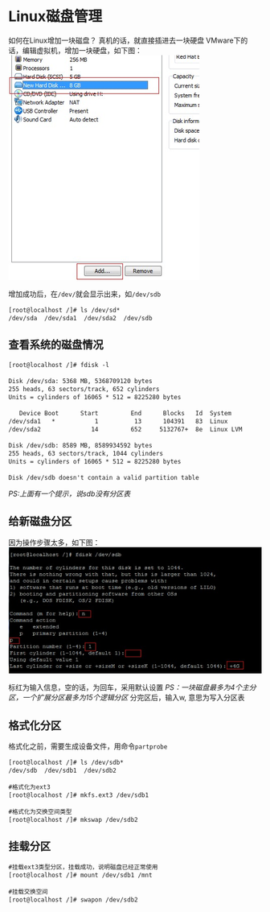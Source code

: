 # Linux磁盘管理

如何在Linux增加一块磁盘？
真机的话，就直接插进去一块硬盘
VMware下的话，编辑虚拟机，增加一块硬盘，如下图：
![add-disk](./images/add-disk.jpg)



增加成功后，在`/dev/`就会显示出来，如`/dev/sdb`
```
[root@localhost /]# ls /dev/sd*
/dev/sda  /dev/sda1  /dev/sda2  /dev/sdb
```


## 查看系统的磁盘情况
```
[root@localhost /]# fdisk -l

Disk /dev/sda: 5368 MB, 5368709120 bytes
255 heads, 63 sectors/track, 652 cylinders
Units = cylinders of 16065 * 512 = 8225280 bytes

   Device Boot      Start         End      Blocks   Id  System
/dev/sda1   *           1          13      104391   83  Linux
/dev/sda2              14         652     5132767+  8e  Linux LVM

Disk /dev/sdb: 8589 MB, 8589934592 bytes
255 heads, 63 sectors/track, 1044 cylinders
Units = cylinders of 16065 * 512 = 8225280 bytes

Disk /dev/sdb doesn't contain a valid partition table
```

_PS:上面有一个提示，说sdb没有分区表_

## 给新磁盘分区
因为操作步骤太多，如下图：
![fdisk](./images/fdisk.jpg)


标红为输入信息，空的话，为回车，采用默认设置
_PS：一块磁盘最多为4个主分区，一个扩展分区最多为15个逻辑分区_
分完区后，输入w, 意思为写入分区表


## 格式化分区
格式化之前，需要生成设备文件，用命令`partprobe`

```
[root@localhost /]# ls /dev/sdb*
/dev/sdb  /dev/sdb1  /dev/sdb2

#格式化为ext3
[root@localhost /]# mkfs.ext3 /dev/sdb1

#格式化为交换空间类型
[root@localhost /]# mkswap /dev/sdb2
```

## 挂载分区
```
#挂载ext3类型分区，挂载成功，说明磁盘已经正常使用
[root@localhost /]# mount /dev/sdb1 /mnt

#挂载交换空间
[root@localhost /]# swapon /dev/sdb2
```